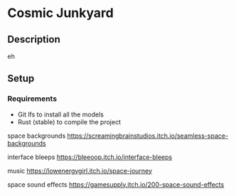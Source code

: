# Cosmic Junkyard

## Description

eh

## Setup

### Requirements
* Git lfs to install all the models
* Rust (stable) to compile the project


space backgrounds
https://screamingbrainstudios.itch.io/seamless-space-backgrounds

interface bleeps
https://bleeoop.itch.io/interface-bleeps

music
https://lowenergygirl.itch.io/space-journey

space sound effects
https://gamesupply.itch.io/200-space-sound-effects